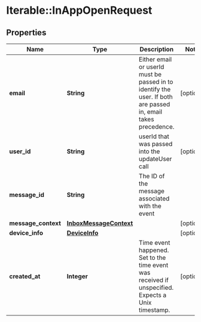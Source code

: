 # Iterable::InAppOpenRequest

## Properties
Name | Type | Description | Notes
------------ | ------------- | ------------- | -------------
**email** | **String** | Either email or userId must be passed in to identify the user. If both are passed in, email takes precedence. | [optional] 
**user_id** | **String** | userId that was passed into the updateUser call | [optional] 
**message_id** | **String** | The ID of the message associated with the event | 
**message_context** | [**InboxMessageContext**](InboxMessageContext.md) |  | [optional] 
**device_info** | [**DeviceInfo**](DeviceInfo.md) |  | [optional] 
**created_at** | **Integer** | Time event happened. Set to the time event was received if unspecified. Expects a Unix timestamp. | [optional] 

